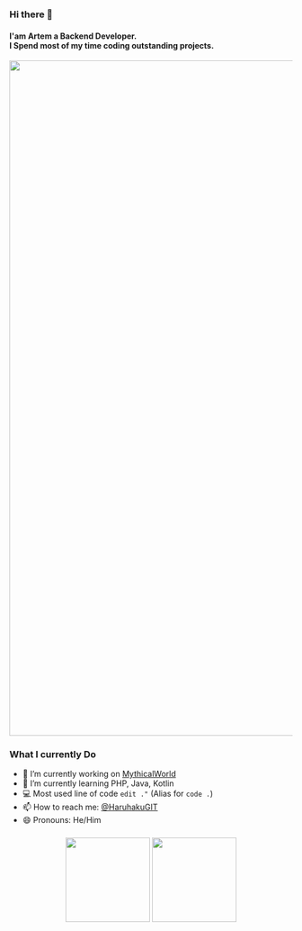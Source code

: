### Hi there 👋

<h4>I'am Artem a Backend Developer.<br>I Spend most of my time coding outstanding projects.</h4>

<div align="center">
  <img width="1200" src="https://github.com/HaruhakuGIT/HaruhakuGIT/assets/66869683/7411a1c3-a0e4-4d04-b742-400da53040ab" />
</div>


### What I currently Do

- 🔭 I’m currently working on [MythicalWorld](https://mythicalworld.su)
- 🌱 I’m currently learning PHP, Java, Kotlin
- 💻 Most used line of code `edit ."` (Alias for `code .`)
- 📫 How to reach me: [@HaruhakuGIT](https://discord.com/users/856967549635002388)
- 😄 Pronouns: He/Him

###

<div align="center">
  <img src="https://github-readme-stats.vercel.app/api?username=HaruhakuGIT&show_icons=true&theme=midnight-purple" height="150">
  <img src="https://github-readme-stats.vercel.app/api/top-langs/?username=HaruhakuGIT&theme=midnight-purple&layout=compact&langs_count=5&order=2" height="150">
</div>

###
